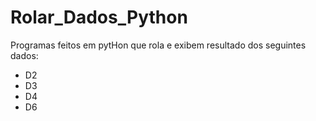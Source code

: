 # Rolar_Dados_Python

Programas feitos em pytHon que rola e exibem resultado dos seguintes dados:

* D2
* D3
* D4
* D6
